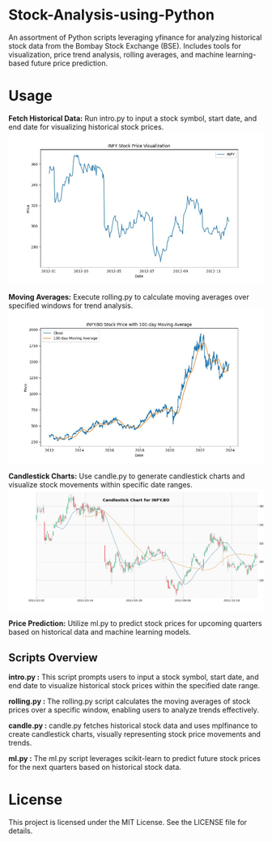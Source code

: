 # Stock-Analysis-using-Python
An assortment of Python scripts leveraging yfinance for analyzing historical stock data from the Bombay Stock Exchange (BSE). Includes tools for visualization, price trend analysis, rolling averages, and machine learning-based future price prediction.

# Usage 
**Fetch Historical Data:** Run intro.py to input a stock symbol, start date, and end date for visualizing historical stock prices.
![intro.py for INFY](Images/intro%20-%20INFY.jpg)

**Moving Averages:** Execute rolling.py to calculate moving averages over specified windows for trend analysis.
![intro.py for INFY](Images/rolling%20-%20INFY.jpg)

**Candlestick Charts:** Use candle.py to generate candlestick charts and visualize stock movements within specific date ranges.
![intro.py for INFY](Images/candle%20-%20INFY.jpg)

**Price Prediction:** Utilize ml.py to predict stock prices for upcoming quarters based on historical data and machine learning models.

## Scripts Overview
**intro.py :** This script prompts users to input a stock symbol, start date, and end date to visualize historical stock prices within the specified date range.

**rolling.py :** The rolling.py script calculates the moving averages of stock prices over a specific window, enabling users to analyze trends effectively.

**candle.py :** candle.py fetches historical stock data and uses mplfinance to create candlestick charts, visually representing stock price movements and trends.

**ml.py :** The ml.py script leverages scikit-learn to predict future stock prices for the next quarters based on historical stock data.

# License
This project is licensed under the MIT License. See the LICENSE file for details.
